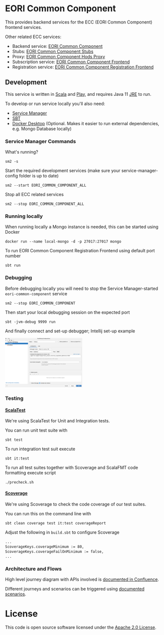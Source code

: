 # EORI Common Component

This provides backend services for the ECC (EORI Common Component) frontend services.

Other related ECC services:
- Backend service: [EORI Common Component](https://github.com/hmrc/eori-common-component)
- Stubs: [EORI Common Component Stubs](https://github.com/hmrc/eori-common-component-hods-stubs)
- Proxy: [EORI Common Component Hods Proxy](https://github.com/hmrc/eori-common-component-hods-proxy)
- Subscription service: [EORI Common Component Frontend](https://github.com/hmrc/eori-common-component-frontend)
- Registration service: [EORI Common Component Registration Frontend](https://github.com/hmrc/eori-common-component-registration-frontend)

## Development

This service is written in [Scala](http://www.scala-lang.org/) and [Play](http://playframework.com/), and requires Java 11 [JRE](https://www.java.com/en/download/manual.jsp) to run.

To develop or run service locally you'll also need:
- [Service Manager](https://github.com/hmrc/service-manager)
- [SBT](https://www.scala-sbt.org/)
- [Docker Desktop](https://docs.docker.com/desktop/) (Optional. Makes it easier to run external dependencies, e.g. Mongo Database locally)

### Service Manager Commands

What's running?

    sm2 -s

Start the required development services (make sure your service-manager-config folder is up to date)

    sm2 --start EORI_COMMON_COMPONENT_ALL

Stop all ECC related services

    sm2 --stop EORI_COMMON_COMPONENT_ALL

### Running locally

When running locally a Mongo instance is needed, this can be started using Docker

    docker run --name local-mongo -d -p 27017:27017 mongo

To run EORI Common Component Registration Frontend using default port number

    sbt run

### Debugging

Before debugging locally you will need to stop the Service Manager-started `eori-common-component` service

    sm2 --stop EORI_COMMON_COMPONENT

Then start your local debugging session on the expected port

    sbt -jvm-debug 9999 run

And finally connect and set-up debugger; Intellij set-up example

<img src="docs/debug-settings.png" width=50% height=50% alt="Debbuger Setup">

### Testing

#### [ScalaTest](https://www.scalatest.org/)

We're using ScalaTest for Unit and Integration tests.

You can run unit test suite with

    sbt test

To run integration test suit execute

    sbt it:test

To run all test suites together with Scoverage and ScalaFMT code formatting execute script

    ./precheck.sh

#### [Scoverage](https://github.com/scoverage/sbt-scoverage)

We're using Scoverage to check the code coverage of our test suites.

You can run this on the command line with

    sbt clean coverage test it:test coverageReport

Adjust the following in `build.sbt` to configure Scoverage

    ...
    ScoverageKeys.coverageMinimum := 80,
    ScoverageKeys.coverageFailOnMinimum := false,
    ...

### Architecture and Flows

High level journey diagram with APIs involved is [documented in Confluence](https://confluence.tools.tax.service.gov.uk/pages/viewpage.action?spaceKey=ECC&title=Journey+Flow+maps).

Different journeys and scenarios can be triggered using [documented scenarios](https://confluence.tools.tax.service.gov.uk/display/ECC/Testing+in+Stubbed+Environments+-+Subscription).

# License
This code is open source software licensed under the [Apache 2.0 License]("http://www.apache.org/licenses/LICENSE-2.0.html").
